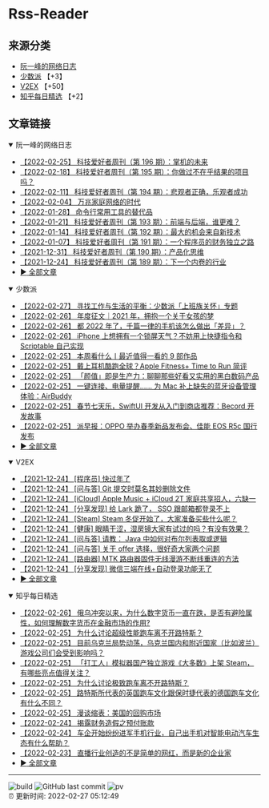 # Rss-Reader

## 来源分类

* [阮一峰的网络日志](#阮一峰的网络日志)
* [少数派](#少数派) 【+3】
* [V2EX](#V2EX) 【+50】
* [知乎每日精选](#知乎每日精选) 【+2】

## 文章链接

<details open>
    <summary id="阮一峰的网络日志">
     阮一峰的网络日志
    </summary>


* [【2022-02-25】 科技爱好者周刊（第 196 期）：掌机的未来](http://www.ruanyifeng.com/blog/2022/02/weekly-issue-196.html)
* [【2022-02-18】 科技爱好者周刊（第 195 期）：你做过不在乎结果的项目吗？](http://www.ruanyifeng.com/blog/2022/02/weekly-issue-195.html)
* [【2022-02-11】 科技爱好者周刊（第 194 期）：悲观者正确，乐观者成功](http://www.ruanyifeng.com/blog/2022/02/weekly-issue-194.html)
* [【2022-02-04】 万兆家庭网络的时代](http://www.ruanyifeng.com/blog/2022/02/10g-ethernet.html)
* [【2022-01-28】 命令行常用工具的替代品](http://www.ruanyifeng.com/blog/2022/01/cli-alternative-tools.html)
* [【2022-01-21】 科技爱好者周刊（第 193 期）：前端与后端，谁更难？](http://www.ruanyifeng.com/blog/2022/01/weekly-issue-193.html)
* [【2022-01-14】 科技爱好者周刊（第 192 期）：最大的机会来自新技术](http://www.ruanyifeng.com/blog/2022/01/weekly-issue-192.html)
* [【2022-01-07】 科技爱好者周刊（第 191 期）：一个程序员的财务独立之路](http://www.ruanyifeng.com/blog/2022/01/weekly-issue-191.html)
* [【2021-12-31】 科技爱好者周刊（第 190 期）：产品化思维](http://www.ruanyifeng.com/blog/2021/12/weekly-issue-190.html)
* [【2021-12-24】 科技爱好者周刊（第 189 期）：下一个内卷的行业](http://www.ruanyifeng.com/blog/2021/12/weekly-issue-189.html)
* [:arrow_forward: 全部文章](data/阮一峰的网络日志.md)
</details>

<details open>
    <summary id="少数派">
     少数派
    </summary>


* [【2022-02-27】 寻找工作与生活的平衡：少数派「上班族关怀」专题](https://sspai.com/post/71680)
* [【2022-02-26】 年度征文｜2021 年，拥抱一个关于女孩的梦](https://sspai.com/post/71349)
* [【2022-02-26】 都 2022 年了，千篇一律的手机该怎么做出「差异」？](https://sspai.com/post/71676)
* [【2022-02-26】 iPhone 上想拥有一个锁屏天气？不妨用上快捷指令和 Scriptable 自己实现](https://sspai.com/post/71645)
* [【2022-02-25】 本周看什么丨最近值得一看的 9 部作品](https://sspai.com/post/71681)
* [【2022-02-25】 戴上耳机酷跑全球？Apple Fitness+ Time to Run 简评](https://sspai.com/post/71627)
* [【2022-02-25】 「颜值」即是生产力：聊聊那些好看又实用的黑白数码产品](https://sspai.com/post/71639)
* [【2022-02-25】 一键连接、电量提醒…… 为 Mac 补上缺失的蓝牙设备管理体验：AirBuddy](https://sspai.com/post/71570)
* [【2022-02-25】 春节七天乐，SwiftUI 开发从入门到商店推荐：Becord 开发故事](https://sspai.com/post/71593)
* [【2022-02-25】 派早报：OPPO 举办春季新品发布会、佳能 EOS R5c 国行发布](https://sspai.com/post/71668)
* [:arrow_forward: 全部文章](data/少数派.md)
</details>

<details open>
    <summary id="V2EX">
     V2EX
    </summary>


* [【2021-12-24】 [程序员] 快过年了](https://www.v2ex.com/t/824201)
* [【2021-12-24】 [问与答] Git 提交时莫名其妙删除文件](https://www.v2ex.com/t/824200)
* [【2021-12-24】 [iCloud] Apple Music + iCloud 2T 家庭共享招人，六缺一](https://www.v2ex.com/t/824199)
* [【2021-12-24】 [分享发现] 给 Lark 跪了， SSO 跟邮箱都登录不上](https://www.v2ex.com/t/824198)
* [【2021-12-24】 [Steam] Steam 冬促开始了，大家准备买些什么呢？](https://www.v2ex.com/t/824197)
* [【2021-12-24】 [健康] 眼睛干涩，湿房镜大家有试过的吗？有没有效果？](https://www.v2ex.com/t/824196)
* [【2021-12-24】 [问与答] 请教： Java 中如何对布尔列表取或逻辑](https://www.v2ex.com/t/824194)
* [【2021-12-24】 [问与答] 关于 offer 选择，很好奇大家两个问题](https://www.v2ex.com/t/824192)
* [【2021-12-24】 [路由器] MTK 路由器固件无线漫游不断线重连的方法](https://www.v2ex.com/t/824191)
* [【2021-12-24】 [分享发现] 微信三端在线+自动登录功能无了](https://www.v2ex.com/t/824190)
* [:arrow_forward: 全部文章](data/V2EX.md)
</details>

<details open>
    <summary id="知乎每日精选">
     知乎每日精选
    </summary>


* [【2022-02-26】 俄乌冲突以来，为什么数字货币一直在跌，是否有避险属性，如何理解数字货币在金融市场的作用?](http://www.zhihu.com/question/518461362/answer/2364494644?utm_campaign=rss&utm_medium=rss&utm_source=rss&utm_content=title)
* [【2022-02-25】 为什么讨论超级性能跑车离不开路特斯？](http://www.zhihu.com/question/517824705/answer/2363157711?utm_campaign=rss&utm_medium=rss&utm_source=rss&utm_content=title)
* [【2022-02-25】 目前乌克兰局势动荡，乌克兰国内和附近国家（比如波兰）游戏公司们会受到影响吗？](http://www.zhihu.com/question/518459260/answer/2362270635?utm_campaign=rss&utm_medium=rss&utm_source=rss&utm_content=title)
* [【2022-02-25】 「打工人」模拟器国产独立游戏《大多数》上架 Steam，有哪些亮点值得关注？](http://www.zhihu.com/question/504379982/answer/2304695443?utm_campaign=rss&utm_medium=rss&utm_source=rss&utm_content=title)
* [【2022-02-25】 为什么讨论极致跑车离不开路特斯？](http://www.zhihu.com/question/517824705/answer/2363157711?utm_campaign=rss&utm_medium=rss&utm_source=rss&utm_content=title)
* [【2022-02-25】 路特斯所代表的英国跑车文化跟保时捷代表的德国跑车文化有什么不同？](http://www.zhihu.com/question/517812169/answer/2362896639?utm_campaign=rss&utm_medium=rss&utm_source=rss&utm_content=title)
* [【2022-02-25】 漫谈缩表：美国的回购市场](http://zhuanlan.zhihu.com/p/463721684?utm_campaign=rss&utm_medium=rss&utm_source=rss&utm_content=title)
* [【2022-02-24】 揭露财务造假之预付账款](http://zhuanlan.zhihu.com/p/471924720?utm_campaign=rss&utm_medium=rss&utm_source=rss&utm_content=title)
* [【2022-02-24】 车企开始纷纷进军手机行业，自己出手机对智能电动汽车生态有什么帮助？](http://www.zhihu.com/question/518068361/answer/2361739691?utm_campaign=rss&utm_medium=rss&utm_source=rss&utm_content=title)
* [【2022-02-23】 直播行业创造的不是简单的网红，而是新的企业家](http://zhuanlan.zhihu.com/p/334824600?utm_campaign=rss&utm_medium=rss&utm_source=rss&utm_content=title)
* [:arrow_forward: 全部文章](data/知乎每日精选.md)
</details>


---

![build](https://github.com/LikaiLee/rss-reader/workflows/rss%20reader/badge.svg)
![GitHub last commit](https://img.shields.io/github/last-commit/likailee/rss-reader)
![pv](https://pageview.vercel.app/?github_user=likailee) <br>
:alarm_clock: 更新时间: 2022-02-27 05:12:49